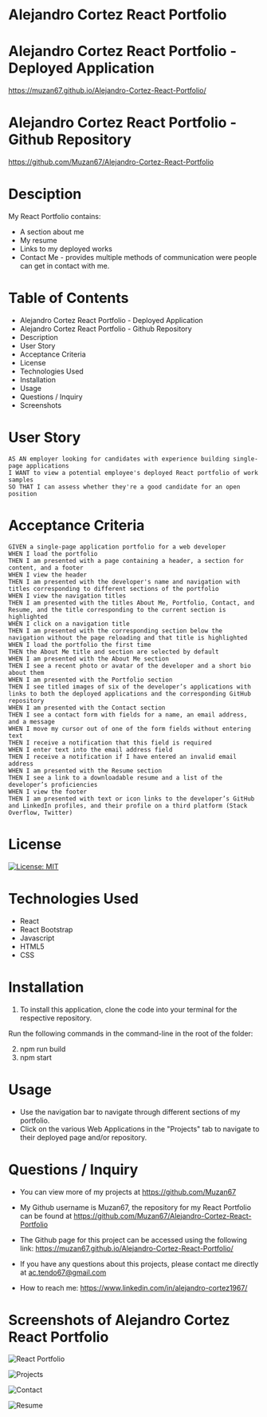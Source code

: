 # Alejandro Cortez React Portfolio

# Alejandro Cortez React Portfolio - Deployed Application

https://muzan67.github.io/Alejandro-Cortez-React-Portfolio/

# Alejandro Cortez React Portfolio - Github Repository

https://github.com/Muzan67/Alejandro-Cortez-React-Portfolio

# Desciption

My React Portfolio contains:

- A section about me
- My resume
- Links to my deployed works
- Contact Me - provides multiple methods of communication were people can get in contact with me.

# Table of Contents

- Alejandro Cortez React Portfolio - Deployed Application
- Alejandro Cortez React Portfolio - Github Repository
- Description
- User Story
- Acceptance Criteria
- License
- Technologies Used
- Installation
- Usage
- Questions / Inquiry
- Screenshots

# User Story

```
AS AN employer looking for candidates with experience building single-page applications
I WANT to view a potential employee's deployed React portfolio of work samples
SO THAT I can assess whether they're a good candidate for an open position
```

# Acceptance Criteria

```
GIVEN a single-page application portfolio for a web developer
WHEN I load the portfolio
THEN I am presented with a page containing a header, a section for content, and a footer
WHEN I view the header
THEN I am presented with the developer's name and navigation with titles corresponding to different sections of the portfolio
WHEN I view the navigation titles
THEN I am presented with the titles About Me, Portfolio, Contact, and Resume, and the title corresponding to the current section is highlighted
WHEN I click on a navigation title
THEN I am presented with the corresponding section below the navigation without the page reloading and that title is highlighted
WHEN I load the portfolio the first time
THEN the About Me title and section are selected by default
WHEN I am presented with the About Me section
THEN I see a recent photo or avatar of the developer and a short bio about them
WHEN I am presented with the Portfolio section
THEN I see titled images of six of the developer’s applications with links to both the deployed applications and the corresponding GitHub repository
WHEN I am presented with the Contact section
THEN I see a contact form with fields for a name, an email address, and a message
WHEN I move my cursor out of one of the form fields without entering text
THEN I receive a notification that this field is required
WHEN I enter text into the email address field
THEN I receive a notification if I have entered an invalid email address
WHEN I am presented with the Resume section
THEN I see a link to a downloadable resume and a list of the developer’s proficiencies
WHEN I view the footer
THEN I am presented with text or icon links to the developer’s GitHub and LinkedIn profiles, and their profile on a third platform (Stack Overflow, Twitter)
```

# License

[![License: MIT](https://img.shields.io/badge/License-MIT-yellow.svg)](https://opensource.org/licenses/MIT)

# Technologies Used

- React
- React Bootstrap
- Javascript
- HTML5
- CSS

# Installation

1. To install this application, clone the code into your terminal for the respective repository.

Run the following commands in the command-line in the root of the folder:

2. npm run build
3. npm start

# Usage

- Use the navigation bar to navigate through different sections of my portfolio.
- Click on the various Web Applications in the "Projects" tab to navigate to their deployed page and/or repository.

# Questions / Inquiry

- You can view more of my projects at https://github.com/Muzan67
- My Github username is Muzan67, the repository for my React Portfolio can be found at https://github.com/Muzan67/Alejandro-Cortez-React-Portfolio
- The Github page for this project can be accessed using the following link: https://muzan67.github.io/Alejandro-Cortez-React-Portfolio/

- If you have any questions about this projects, please contact me directly at ac.tendo67@gmail.com

- How to reach me: https://www.linkedin.com/in/alejandro-cortez1967/

# Screenshots of Alejandro Cortez React Portfolio

![React Portfolio](https://user-images.githubusercontent.com/102841726/188293044-2ec4ee46-28ad-407e-b597-e857686bb218.png)

![Projects](https://user-images.githubusercontent.com/102841726/188326952-6b6b7d4b-368d-477d-8b2b-3f0d69c76465.png)

![Contact](https://user-images.githubusercontent.com/102841726/188326967-660fc304-2caf-4aa6-abbd-0d8cd50bfe41.png)

![Resume](https://user-images.githubusercontent.com/102841726/188326994-a26707f1-7bbe-41bd-a46d-c4271766531e.png)
